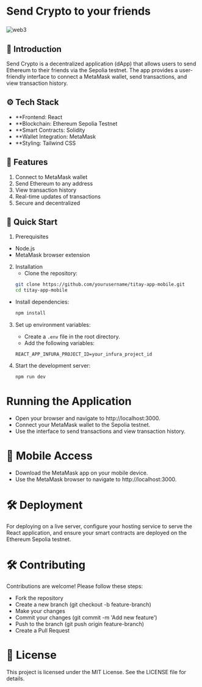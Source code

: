 # Send Crypto to your friends

###
![web3](https://github.com/Zaim211/web3/assets/107432307/cc134a4b-d839-4ed9-8595-87bee2b6a3e7)
###

## 🤖 Introduction
Send Crypto is a decentralized application (dApp) that allows users to send Ethereum to their friends via the Sepolia testnet. The app provides a user-friendly interface to connect a MetaMask wallet, send transactions, and view transaction history.

## ⚙️ Tech Stack
- **Frontend: React
- **Blockchain: Ethereum Sepolia Testnet
- **Smart Contracts: Solidity
- **Wallet Integration: MetaMask
- **Styling: Tailwind CSS

## 🔋 Features
1. Connect to MetaMask wallet
2. Send Ethereum to any address
3. View transaction history
4. Real-time updates of transactions
5. Secure and decentralized

## 🤸 Quick Start
 1. Prerequisites
   - Node.js
   - MetaMask browser extension

 2. Installation
     - Clone the repository:
    ```sh
    git clone https://github.com/yourusername/titay-app-mobile.git
    cd titay-app-mobile
    ```
   - Install dependencies:
      ```sh
      npm install
      ```
 3. Set up environment variables:
    - Create a `.env` file in the root directory.
    - Add the following variables:
    ```env
    REACT_APP_INFURA_PROJECT_ID=your_infura_project_id
    ```

  4. Start the development server:
     ```sh
     npm run dev

# Running the Application
- Open your browser and navigate to http://localhost:3000.
- Connect your MetaMask wallet to the Sepolia testnet.
- Use the interface to send transactions and view transaction history.

# 📱 Mobile Access
- Download the MetaMask app on your mobile device.
- Use the MetaMask browser to navigate to http://localhost:3000.

# 🛠️ Deployment
For deploying on a live server, configure your hosting service to serve the React application, and ensure your smart contracts are deployed on the Ethereum Sepolia testnet.

# 🛠️ Contributing
Contributions are welcome! Please follow these steps:
 - Fork the repository
 - Create a new branch (git checkout -b feature-branch)
 - Make your changes
 - Commit your changes (git commit -m 'Add new feature')
 - Push to the branch (git push origin feature-branch)
 - Create a Pull Request

# 📝 License
This project is licensed under the MIT License. See the LICENSE file for details.


